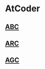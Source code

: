 # AtCoder

## [ABC](https://github.com/KeiTaylor0606/CodingInterview/tree/main/exercises/atcoder/abc#abc)

## [ARC](https://github.com/KeiTaylor0606/CodingInterview/tree/main/exercises/atcoder/arc#arc)

## [AGC](https://github.com/KeiTaylor0606/CodingInterview/tree/main/exercises/atcoder/agc#agc)